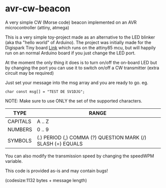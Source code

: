 # avr-cw-beacon
A very simple CW (Morse code) beacon implemented on an AVR microcontroller (attiny, atmega)

This is a very simple toy-project made as an alternative to the LED blinker (aka tha "hello world" of Arduino). 
The project was initially made for the Digispark Tiny board [Link](http://digistump.com/products/1) which runs on the attiny85 mcu, but will happily run on an normal Arduino board if you just change the LED port.

At the moment the only thing it does is to turn on/off the on-board LED but by changing the port you can use it to switch on/off a CW transmitter (extra circuit may be required)

Just set your message into the msg array and you are ready to go. eg.
````
char const msg[] = "TEST DE SV1DJG";
````

NOTE: Make sure to use ONLY the set of the supported characters.

|TYPE | RANGE|
--------|-------
CAPITALS| A .. Z
NUMBERS | 0 .. 9
SYMBOLS | (.) PERIOD (,) COMMA (?) QUESTION MARK (/) SLASH (=) EQUALS

You can also modify the transmission speed by changing the speedWPM variable.

This code is provided as-is and may contain bugs!

(codesize:1132 bytes + message length)
